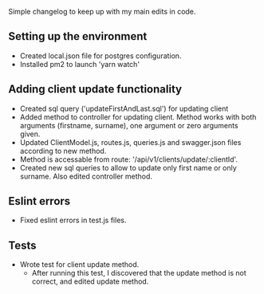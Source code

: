 Simple changelog to keep up with my main edits in code.

Setting up the environment
-
* Created local.json file for postgres configuration.
* Installed pm2 to launch 'yarn watch'

Adding client update functionality
-
* Created sql query ('updateFirstAndLast.sql') for updating client
* Added method to controller for updating client. Method works with both arguments (firstname, surname), one argument or zero arguments given.
* Updated ClientModel.js, routes.js, queries.js and swagger.json files according to new method.
* Method is accessable from route: '/api/v1/clients/update/:clientId'.
* Created new sql queries to allow to update only first name or only surname. Also edited controller method.

Eslint errors
-
* Fixed eslint errors in test.js files.

Tests
-
* Wrote test for client update method.
    * After running this test, I discovered that the update method is not correct, and edited update method.